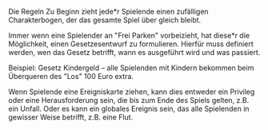 Die Regeln
Zu Beginn zieht jede*r Spielende einen zufälligen Charakterbogen, der das gesamte Spiel über gleich bleibt.

Immer wenn eine Spielender an "Frei Parken" vorbeizieht, hat diese*r die Möglichkeit, einen Gesetzesentwurf zu formulieren. Hierfür muss definiert werden, wen das Gesetz betrifft, wann es ausgeführt wird und was passiert.

Beispiel: Gesetz Kindergeld – alle Spielenden mit Kindern bekommen beim Überqueren des "Los" 100 Euro extra.

Wenn Spielende eine Ereigniskarte ziehen, kann dies entweder ein Privileg oder eine Herausforderung sein, die bis zum Ende des Spiels gelten, z.B. ein Unfall. Oder es kann ein globales Ereignis sein, das alle Spielenden in gewisser Weise betrifft, z.B. eine Flut.
